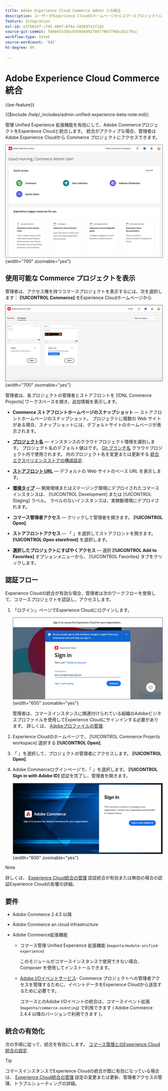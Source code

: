 ```yaml
---
title: Adobe Experience Cloud Commerce Admin との統合
description: ユーザーがExperience Cloudのホームページからコマースプロジェクトにアクセスできるように、コマースとExperience Cloudを統合する Admin Unified Experience 拡張機能について説明します。
feature: Integration
exl-id: e3fb6337-c7d5-4b6f-8f4a-583697a1f2d2
source-git-commit: f84667a7bbc93504499279d77967796bcd11791c
workflow-type: tm+mt
source-wordcount: '542'
ht-degree: 0%

---
```


# Adobe Experience Cloud Commerce 統合

{{ee-feature}}

{{$include /help/_includes/admin-unified-experience-beta-note.md}}

管理 Unified Experience 拡張機能を有効にして、Adobe CommerceプロジェクトをExperience Cloudと統合します。 統合がアクティブな場合、管理者はAdobe Experience Cloudから Commerce プロジェクトにアクセスできます。

![コマースホームページからExperience Cloudにアクセス](./assets/admin-uex-home-page.png){width="700" zoomable="yes"}

## 使用可能な Commerce プロジェクトを表示

管理者は、アクセス権を持つコマースプロジェクトを表示するには、次を選択します： **[!UICONTROL Commerce]** をExperience Cloudホームページから

![Commerce Projects ワークスペース (Experience Cloud)](./assets/admin-uex-commerce-projects-home.png){width="700" zoomable="yes"}

管理者は、各プロジェクトの管理者とストアフロントを [!DNL Commerce Projects] ワークスペースを開き、追加情報を表示します。

- **Commerce ストアフロントホームページのスナップショット** — ストアフロントホームページのスナップショット。 プロジェクトに複数の Web サイトがある場合、スナップショットには、デフォルトサイトのホームページが表示されます。

- **[プロジェクト名](https://experienceleague.adobe.com/docs/commerce-cloud-service/user-guide/architecture/pro-develop-deploy-workflow.html)** — インスタンスのクラウドプロジェクト環境を識別します。 プロジェクト名のデフォルト値はです。 [Git ブランチ名](https://experienceleague.adobe.com/docs/commerce-cloud-service/user-guide/project/console-branches.html) クラウドプロジェクト内で使用されます。 内のプロジェクト名を変更または更新する [統合エクスペリエンスストアの構成設定](admin-unified-experience-integration-manage.md#manage-the-integration-from-the-admin).

- **[ストアフロント URL](../stores-purchase/store-urls.md)** — デフォルトの Web サイトのベース URL を表示します。

- **[環境タイプ](https://experienceleague.adobe.com/docs/commerce-cloud-service/user-guide/architecture/pro-develop-deploy-workflow.html)** — 開発環境またはステージング環境にデプロイされたコマースインスタンスは、 [!UICONTROL Development] または [!UICONTROL Staging] ラベル。 ラベルのないインスタンスは、実稼動環境にデプロイされます。

- **コマース管理者アクセス** — クリックして管理者を開きます。 **[!UICONTROL Open]**.

- **ストアフロントアクセス** — 「 」を選択してストアフロントを開きます。 **[!UICONTROL Open storefront]** を選択します。

- **選択したプロジェクトにすばやくアクセス** — 選択 **[!UICONTROL Add to Favorites]** オプションメニューから、 [!UICONTROL Favorites] タブをクリックします。

## 認証フロー

Experience Cloudの統合が有効な場合、管理者は次のワークフローを使用して、コマースプロジェクトを認証し、アクセスします。

1. 「ログイン」ページでExperience Cloudにログインします。

   ![Experience Cloudログインページ](./assets/admin-uex-experience-cloud-login.png){width="600" zoomable="yes"}

   管理者は、コマースインスタンスに関連付けられている組織のAdobeビジネスプロファイルを使用してExperience Cloudにサインインする必要があります。 詳しくは、 [Adobeプロファイルの管理](https://helpx.adobe.com/enterprise/using/manage-adobe-profiles.html).

1. Experience Cloudのホームページで、 [!UICONTROL Commerce Projects workspace] 選択する **[!UICONTROL Open]**.

1. 「 」を選択して、プロジェクトの管理者にアクセスします。 **[!UICONTROL Open]**.

1. Adobe Commerceログインページで、「 」を選択します。 **[!UICONTROL Sign in with Adobe ID]** 認証を完了し、管理者を開きます。

   ![Adobe Commerceログインページ](./assets/admin-adobeid-login.png){width="600" zoomable="yes"}

>[!NOTE]
>
>詳しくは、 [Experience Cloud統合の管理](admin-unified-experience-integration-manage.md) 認証統合が有効または無効の場合の認証Experience Cloudの影響の詳細。

## 要件

- Adobe Commerce 2.4.5 以降
- Adobe Commerce an cloud infrastructure
- Adobe Commerce拡張機能

   - コマース管理 Unified Experience 拡張機能 (`magento/module-unified-experience`)

     このモジュールがコマースインスタンスで使用できない場合、Composer を使用してインストールできます。

   - [Adobe I/Oイベントサービス](https://developer.adobe.com/commerce/extensibility/events/)- Commerce プロジェクトへの管理者アクセスを管理するために、イベントデータをExperience Cloudから送信するために必要です。

     コマースとのAdobe I/Oイベントの統合は、コマースイベント拡張 (`magento/commerce-eventing`) で利用できます ( Adobe Commerce 2.4.4 以降のバージョンで利用できます )。

## 統合の有効化

次の手順に従って、統合を有効にします。 [コマース管理とのExperience Cloud統合の設定](admin-unified-experience-integration-configure.md).

>[!TIP]
>
>コマースインスタンスでExperience Cloudの統合が既に有効になっている場合は、 [Experience Cloud統合の管理](admin-unified-experience-integration-manage.md) 設定の変更または更新、管理者アクセスの管理、トラブルシューティングの詳細。
